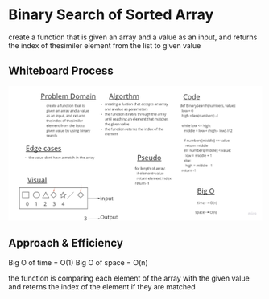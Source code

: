# Binary Search of Sorted Array

create a function that is given an array and a value as an input, and returns the index of thesimiler element from the list to given value

## Whiteboard Process

![white boared](Untitled2.jpg)


## Approach & Efficiency

Big O of time = O(1)
Big O of space = O(n)

the function is comparing each element of the array with the given value and reterns the index of the element if they are matched